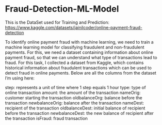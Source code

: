 # Fraud-Detection-ML-Model

This is the DataSet used for Training and Prediction: https://www.kaggle.com/datasets/jainilcoder/online-payment-fraud-detection

To identify online payment fraud with machine learning, we need to train a machine learning model for classifying fraudulent and non-fraudulent payments. For this, we need a dataset containing information about online payment fraud, so that we can understand what type of transactions lead to fraud. For this task, I collected a dataset from Kaggle, which contains historical information about fraudulent transactions which can be used to detect fraud in online payments. Below are all the columns from the dataset I’m using here:

step: represents a unit of time where 1 step equals 1 hour
type: type of online transaction
amount: the amount of the transaction
nameOrig: customer starting the transaction
oldbalanceOrg: balance before the transaction
newbalanceOrig: balance after the transaction
nameDest: recipient of the transaction
oldbalanceDest: initial balance of recipient before the transaction
newbalanceDest: the new balance of recipient after the transaction
isFraud: fraud transaction

